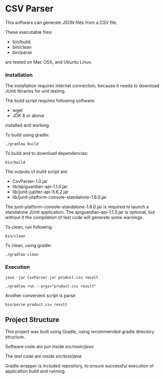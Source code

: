 # CSV Parser

This software can generate JSON files from a CSV file.

These executable files:
* bin/build
* bin/clean
* bin/parse 

are tested on Mac OSX, and Ubuntu Linux.

### Installation
The installation requires internet connection, because it needs to download JUnit libraries for unit testing.

The build script requires following software:
* wget
* JDK 8 or above

installed and working.


To build using gradle:

```shell script
./gradlew build
```

To build and to download dependencies:

```shell script
bin/build
```

The outputs of build script are:
* CsvParser-1.0.jar
* lib/apiguardian-api-1.1.0.jar
* lib/junit-jupiter-api-5.6.2.jar
* lib/junit-platform-console-standalone-1.6.0.jar

The junit-platform-console-standalone-1.6.0.jar is required to launch a standalone JUnit application.
The apiguardian-api-1.1.0.jar is optional, but without it the compilation of test code will generate some warnings.

To clean, run following:

```shell script
bin/clean
```

To clean, using gradle:

```shell script
./gradlew clean
```


### Execution

```shell script
java -jar CsvParser.jar product.csv result
```

```shell script
./gradlew run --args="product.csv result"
```

Another convenient script is parse
```shell script
bin/parse product.csv result
```



## Project Structure

This project was built using Gradle, using recommended gradle directory structure.

Software code are put inside
*src/main/java*

The test code are inside *src/test/java*

Gradle wrapper is included repository, to ensure successful execution of application build and running.
